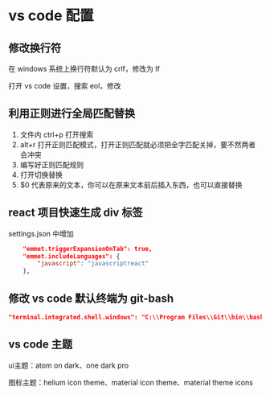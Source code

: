 # vs code 配置

## 修改换行符

在 windows 系统上换行符默认为 crlf，修改为 lf

打开 vs code 设置，搜索 eol，修改

## 利用正则进行全局匹配替换

1. 文件内 ctrl+p 打开搜索
2. alt+r 打开正则匹配模式，打开正则匹配就必须把全字匹配关掉，要不然两者会冲突
3. 编写好正则匹配规则
4. 打开切换替换
5. $0 代表原来的文本，你可以在原来文本前后插入东西，也可以直接替换

## react 项目快速生成 div 标签

settings.json 中增加

```json
    "emmet.triggerExpansionOnTab": true,
    "emmet.includeLanguages": {
        "javascript": "javascriptreact"
    },
```

## 修改 vs code 默认终端为 git-bash

```json
"terminal.integrated.shell.windows": "C:\\Program Files\\Git\\bin\\bash.exe" // 修改默认终端为bash
```

## vs code 主题

ui主题：atom on dark、one dark pro

图标主题：helium icon theme、material icon theme、material theme icons